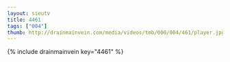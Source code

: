 ```yaml
--- 
layout: sieutv
title: 4461
tags: ["004"]
thumb: http://drainmainvein.com/media/videos/tmb/000/004/461/player.jpg
---
```

{% include drainmainvein key="4461" %} 
